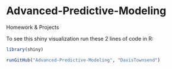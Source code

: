 # Advanced-Predictive-Modeling
Homework &amp; Projects

To see this shiny visualization run these 2 lines of code in R:
```R
library(shiny)

runGitHub("Advanced-Predictive-Modeling", "DavisTownsend")
```
